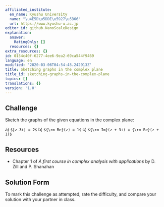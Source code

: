 ```yaml
---
affiliated_institute:
  en_name: Kyushu University
  name: "\u4E5D\u5DDE\u5927\u5B66"
  url: https://www.kyushu-u.ac.jp
editor_id: github.NanoScaleDesign
explanation:
  answer:
    RatingOnly: []
  resources: {}
extra_resources: {}
id: 0154c40f-6277-4ee6-9ea2-69ca544f9469
language: en
modified: '2020-03-06T04:54:45.242913Z'
title: Sketching graphs in the complex plane
title_id: sketching-graphs-in-the-complex-plane
topics: []
translations: {}
version: '1.0'
---
```


## Challenge

Sketch the graphs of the given equations in the complex plane:

   a) `$|z-3i| = 2$`
   b) `${\rm Re}(z) = 1$`
   c) `${\rm Im}(z + 3i) = {\rm Re}(z + 1)$`

## Resources
- Chapter 1 of *A first course in complex analysis with applications* by D. Zill and P. Shanahan


## Solution Form
To mark this challenge as attempted, rate the difficulty, and compare your solution with your partner in class.
